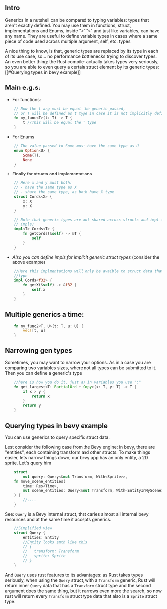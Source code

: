 ## Intro
Generics in a nutshell can be compared to typing variables: types that aren't exactly defined.
You may use them in functions, struct, implementations and Enums, inside "``<``"  "``>``" and just like variables, can have any name.
They are useful to define variable types in cases where a same piece of code used across multiple argument, self, etc. types

A nice thing to know, is that, generic types are replaced by its type in each of its use case, so... no performance bottlenecks trying to discover types.
An even better thing: the Rust compiler actually takes types very seriously, so you are able to even query a certain struct element by its generic types: [[#Querying types in bevy example]]

## Main e.g.s:
- For functions: 
```rust
	// Now the t arg must be equal the generic passed,
	// or T will be defined as t type in case it is not implicitly defined by you
	fn my_func<T>(t: T) -> T {
		t //This will be equal the T type
	}
```
- For Enums
```rust
	// The value passed to Some must have the same type as U
	enum Option<U> {
		Some(T),
		None
	}
```
- Finally for structs and implementations 
```rust
	// Here x and y must both:
	// - have the same type as X
	// - share the same type, as both have X type
	struct Cords<X> {
		x: X
		y: X
	}

	// Note that generic types are not shared across structs and impl (and other 
	// impls)
	impl<T> Cords<T> {
		fn getCords(&self) -> &T {
			self
		}
	}
```
- *Also you can define impls for implicit generic struct types* (consider the above example)
```rust
	//Here this implmentations will only be avaible to struct data that have an f32 
	//type
	impl Cords<f32> {
		fn getX(&self) -> &f32 {
			self.x
		}
	}
```

## Multiple generics a time:
```rust
	fn my_func2<T, U>(t: T, u: U) {
		vec![t, u]
	}
```

## Narrowing gen types
Sometimes, you may want to narrow your options. As in a case you are comparing two variables sizes, where not all types can be submitted to it. Then you can define a generic's type

```rust
	//here is how you do it, just as in variables you use ":"
	fn get_largest<T: PartialOrd + Copy>(x: T, y: T) -> T {
		if x > y {
			return x
		}
		return y
	}
```

## Querying types in bevy example
You can use generics to query specific struct data.

Lest consider the following case from the Bevy engine: in bevy, there are "entities", each containing transform and other structs. To make things easier, lets narrow things down, our bevy app has an only entity, a 2D sprite. Let's query him

```rust
	struct 
		mut query: Query<&mut Transform, With<Sprite>>,
	fn move_scene_entities(
		time: Res<Time>,
		mut scene_entities: Query<&mut Transform, With<EntityInMyScene>>,
	) {
		//....
	}
```

See: ``Query`` is a Bevy internal struct, that caries almost all internal bevy resources and at the same time it accepts generics. 
```rust
	//Simplified view
	struct Query {
		entities: Entity
		//Entity looks smth like this
		// {
		//   transform: Transform
		//   sprite: Sprite
		// }
	}
```

And ``Query`` uses rust features to its advantages: as Rust takes types seriously, when using the ``Query`` struct, with a ``Transform`` generic, Rust will return inner ``Query`` data that has a ``Transform`` struct type and the second argument does the same thing, but it narrows even more the search, so now rust will return every ``Transform`` struct type data that also is a ``Sprite`` struct type.